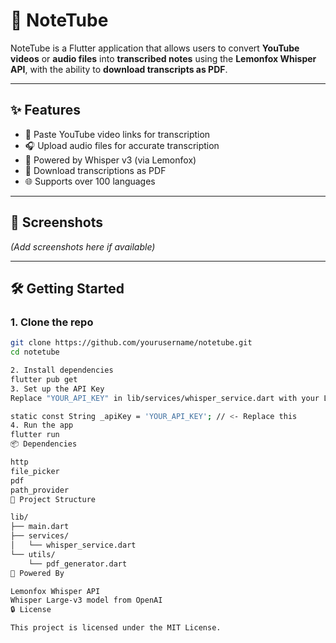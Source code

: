 # 📒 NoteTube

NoteTube is a Flutter application that allows users to convert **YouTube videos** or **audio files** into **transcribed notes** using the **Lemonfox Whisper API**, with the ability to **download transcripts as PDF**.

---

## ✨ Features

- 🎥 Paste YouTube video links for transcription
- 🎧 Upload audio files for accurate transcription
- 🤖 Powered by Whisper v3 (via Lemonfox)
- 📄 Download transcriptions as PDF
- 🌐 Supports over 100 languages

---

## 📸 Screenshots

*(Add screenshots here if available)*

---

## 🛠️ Getting Started

### 1. Clone the repo

```bash
git clone https://github.com/yourusername/notetube.git
cd notetube

2. Install dependencies
flutter pub get
3. Set up the API Key
Replace "YOUR_API_KEY" in lib/services/whisper_service.dart with your Lemonfox Whisper API key:

static const String _apiKey = 'YOUR_API_KEY'; // <- Replace this
4. Run the app
flutter run
📦 Dependencies

http
file_picker
pdf
path_provider
📁 Project Structure

lib/
├── main.dart
├── services/
│   └── whisper_service.dart
└── utils/
    └── pdf_generator.dart
🧠 Powered By

Lemonfox Whisper API
Whisper Large-v3 model from OpenAI
🔒 License

This project is licensed under the MIT License.

